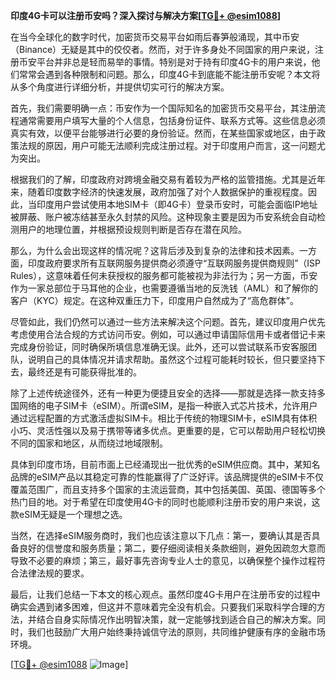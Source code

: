 **印度4G卡可以注册币安吗？深入探讨与解决方案[[TG💪+ @esim1088](https://t.me/s/esim1088)]**

在当今全球化的数字时代，加密货币交易平台如雨后春笋般涌现，其中币安（Binance）无疑是其中的佼佼者。然而，对于许多身处不同国家的用户来说，注册币安平台并非总是轻而易举的事情。特别是对于持有印度4G卡的用户来说，他们常常会遇到各种限制和问题。那么，印度4G卡到底能不能注册币安呢？本文将从多个角度进行详细分析，并提供切实可行的解决方案。

首先，我们需要明确一点：币安作为一个国际知名的加密货币交易平台，其注册流程通常需要用户填写大量的个人信息，包括身份证件、联系方式等。这些信息必须真实有效，以便平台能够进行必要的身份验证。然而，在某些国家或地区，由于政策法规的原因，用户可能无法顺利完成注册过程。对于印度用户而言，这一问题尤为突出。

根据我们的了解，印度政府对跨境金融交易有着较为严格的监管措施。尤其是近年来，随着印度数字经济的快速发展，政府加强了对个人数据保护的重视程度。因此，当印度用户尝试使用本地SIM卡（即4G卡）登录币安时，可能会面临IP地址被屏蔽、账户被冻结甚至永久封禁的风险。这种现象主要是因为币安系统会自动检测用户的地理位置，并根据预设规则判断是否存在潜在风险。

那么，为什么会出现这样的情况呢？这背后涉及到复杂的法律和技术因素。一方面，印度政府要求所有互联网服务提供商必须遵守“互联网服务提供商规则”（ISP Rules），这意味着任何未获授权的服务都可能被视为非法行为；另一方面，币安作为一家总部位于马耳他的企业，也需要遵循当地的反洗钱（AML）和了解你的客户（KYC）规定。在这种双重压力下，印度用户自然成为了“高危群体”。

尽管如此，我们仍然可以通过一些方法来解决这个问题。首先，建议印度用户优先考虑使用合法合规的方式访问币安。例如，可以通过申请国际信用卡或者借记卡来完成身份验证，同时确保所填信息准确无误。此外，还可以尝试联系币安客服团队，说明自己的具体情况并请求帮助。虽然这个过程可能耗时较长，但只要坚持下去，最终还是有可能获得批准的。

除了上述传统途径外，还有一种更为便捷且安全的选择——那就是选择一款支持多国网络的电子SIM卡（eSIM）。所谓eSIM，是指一种嵌入式芯片技术，允许用户通过远程配置的方式激活虚拟SIM卡。相比于传统的物理SIM卡，eSIM具有体积小巧、灵活性强以及易于携带等诸多优点。更重要的是，它可以帮助用户轻松切换不同的国家和地区，从而绕过地域限制。

具体到印度市场，目前市面上已经涌现出一批优秀的eSIM供应商。其中，某知名品牌的eSIM产品以其稳定可靠的性能赢得了广泛好评。该品牌提供的eSIM卡不仅覆盖范围广，而且支持多个国家的主流运营商，其中包括美国、英国、德国等多个热门目的地。对于希望在印度使用4G卡的同时也能顺利注册币安的用户来说，这款eSIM无疑是一个理想之选。

当然，在选择eSIM服务商时，我们也应该注意以下几点：第一，要确认其是否具备良好的信誉度和服务质量；第二，要仔细阅读相关条款细则，避免因疏忽大意而导致不必要的麻烦；第三，最好事先咨询专业人士的意见，以确保整个操作过程符合法律法规的要求。

最后，让我们总结一下本文的核心观点。虽然印度4G卡用户在注册币安的过程中确实会遇到诸多困难，但这并不意味着完全没有机会。只要我们采取科学合理的方法，并结合自身实际情况作出明智决策，就一定能够找到适合自己的解决方案。同时，我们也鼓励广大用户始终秉持诚信守法的原则，共同维护健康有序的金融市场环境。

[[TG💪+ @esim1088](https://t.me/s/esim1088) ![Image](https://i.postimg.cc/4NQfJmqS/Snipaste-2025-05-13-00-14-12.png)]